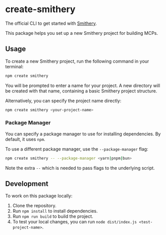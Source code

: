 # create-smithery

The official CLI to get started with [Smithery](https://www.smithery.ai/).

This package helps you set up a new Smithery project for building MCPs.

## Usage

To create a new Smithery project, run the following command in your terminal:

```bash
npm create smithery
```

You will be prompted to enter a name for your project. A new directory will be created with that name, containing a basic Smithery project structure.

Alternatively, you can specify the project name directly:

```bash
npm create smithery <your-project-name>
```

### Package Manager

You can specify a package manager to use for installing dependencies. By default, it uses `npm`.

To use a different package manager, use the `--package-manager` flag:

```bash
npm create smithery -- --package-manager <yarn|pnpm|bun>
```
Note the extra `--` which is needed to pass flags to the underlying script.

## Development

To work on this package locally:

1. Clone the repository.
2. Run `npm install` to install dependencies.
3. Run `npm run build` to build the project.
4. To test your local changes, you can run `node dist/index.js <test-project-name>`.
